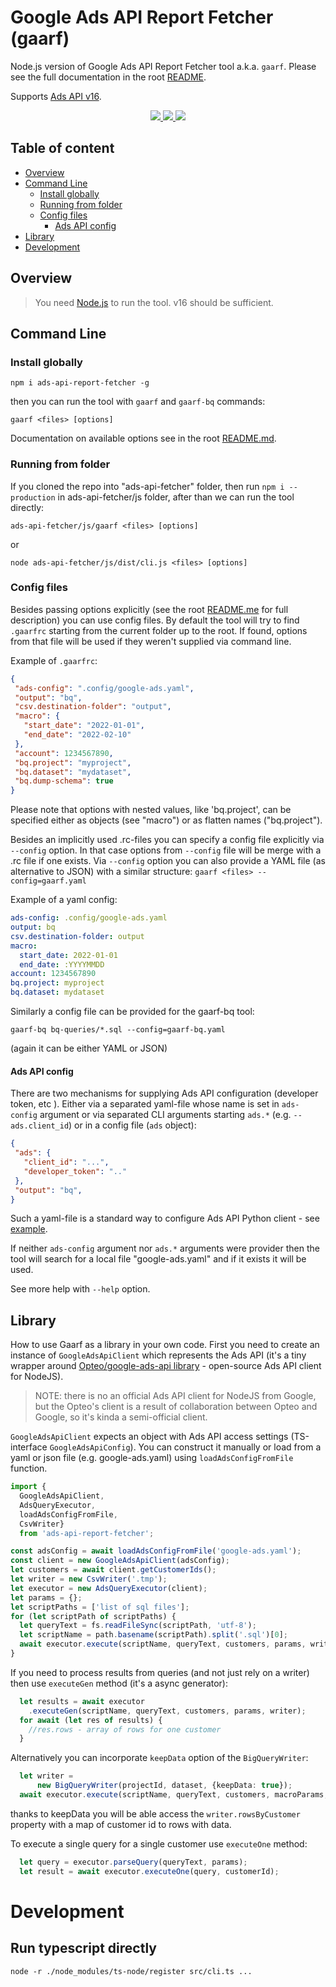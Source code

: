 # Google Ads API Report Fetcher (gaarf)
Node.js version of Google Ads API Report Fetcher tool a.k.a. `gaarf`.
Please see the full documentation in the root [README](https://github.com/google/ads-api-report-fetcher/README.md).

Supports [Ads API v16](https://developers.google.com/google-ads/api/docs/release-notes#v16).

<p align="center">
  <a href="https://developers.google.com/google-ads/api/docs/release-notes">
    <img src="https://img.shields.io/badge/google%20ads-v13.0.0-009688.svg?style=flat-square"/>
  </a>
  <a href="https://www.npmjs.com/package/google-ads-api-report-fetcher">
    <img src="https://img.shields.io/npm/v/google-ads-api-report-fetcher.svg?style=flat-square" />
  </a>
  <a>
    <img src="https://img.shields.io/npm/dm/google-ads-api-report-fetcher.svg?style=flat-square" />
  </a>
</p>

## Table of content

 - [Overview](#overview)
 - [Command Line](#command-line)
      - [Install globally](#install-globally)
      - [Running from folder](#running-from-folder)
      - [Config files](#config-files)
          - [Ads API config](#ads-api-config)
 - [Library](#library)
 - [Development](#development)


## Overview
>You need [Node.js](https://nodejs.org/) to run the tool.
v16 should be sufficient.

## Command Line
### Install globally
```shell
npm i ads-api-report-fetcher -g
```
then you can run the tool with `gaarf` and `gaarf-bq` commands:
```shell
gaarf <files> [options]
```

Documentation on available options see in the root [README.md](../README.md).

### Running from folder
If you cloned the repo into "ads-api-fetcher" folder, then
run `npm i --production` in ads-api-fetcher/js folder,
after than we can run the tool directly:
```shell
ads-api-fetcher/js/gaarf <files> [options]
```
or
```shell
node ads-api-fetcher/js/dist/cli.js <files> [options]
```


### Config files
Besides passing options explicitly (see the root [README.me](../README.md) for
full description) you can use config files.
By default the tool will try to find `.gaarfrc` starting from the current folder
up to the root. If found, options from that file will be used if they weren't
supplied via command line.

Example of `.gaarfrc`:
```json
{
 "ads-config": ".config/google-ads.yaml",
 "output": "bq",
 "csv.destination-folder": "output",
 "macro": {
   "start_date": "2022-01-01",
   "end_date": "2022-02-10"
 },
 "account": 1234567890,
 "bq.project": "myproject",
 "bq.dataset": "mydataset",
 "bq.dump-schema": true
}
```
Please note that options with nested values, like 'bq.project', can be specified
either as objects (see "macro") or as flatten names ("bq.project").

Besides an implicitly used .rc-files you can specify a config file explicitly
via `--config` option. In that case options from `--config` file will be merge
with a .rc file if one exists. Via `--config` option you can also provide a YAML
file (as alternative to JSON) with a similar structure:
`gaarf <files> --config=gaarf.yaml`

Example of a yaml config:
```yaml
ads-config: .config/google-ads.yaml
output: bq
csv.destination-folder: output
macro:
  start_date: 2022-01-01
  end_date: :YYYYMMDD
account: 1234567890
bq.project: myproject
bq.dataset: mydataset
```

Similarly a config file can be provided for the gaarf-bq tool:
```
gaarf-bq bq-queries/*.sql --config=gaarf-bq.yaml
```
(again it can be either YAML or JSON)


#### Ads API config
There are two mechanisms for supplying Ads API configuration (developer token, etc ).
Either via a separated yaml-file whose name is set in `ads-config` argument or
via separated CLI arguments starting `ads.*` (e.g. `--ads.client_id`) or
in a config file (`ads` object):
```json
{
 "ads": {
   "client_id": "...",
   "developer_token": ".."
 },
 "output": "bq",
}
```
Such a yaml-file is a standard way to configure Ads API Python client -
see [example](https://github.com/googleads/google-ads-python/blob/HEAD/google-ads.yaml).

If neither `ads-config` argument nor `ads.*` arguments were provider then the tool will
search for a local file "google-ads.yaml" and if it exists it will be used.

See more help with `--help` option.


## Library
How to use Gaarf as a library in your own code.
First you need to create an instance of `GoogleAdsApiClient` which represents the Ads API
(it's a tiny wrapper around [Opteo/google-ads-api library](https://github.com/Opteo/google-ads-api) - open-source Ads API client for NodeJS).

> NOTE: there is no an official Ads API client for NodeJS from Google, but the Opteo's client
is a result of collaboration between Opteo and Google, so it's kinda a semi-official client.

`GoogleAdsApiClient` expects an object with Ads API access settings (TS-interface `GoogleAdsApiConfig`).
You can construct it manually or load from a yaml or json file (e.g. google-ads.yaml)
using `loadAdsConfigFromFile` function.
```ts
import {
  GoogleAdsApiClient,
  AdsQueryExecutor,
  loadAdsConfigFromFile,
  CsvWriter}
  from 'ads-api-report-fetcher';

const adsConfig = await loadAdsConfigFromFile('google-ads.yaml');
const client = new GoogleAdsApiClient(adsConfig);
let customers = await client.getCustomerIds();
let writer = new CsvWriter('.tmp');
let executor = new AdsQueryExecutor(client);
let params = {};
let scriptPaths = ['list of sql files'];
for (let scriptPath of scriptPaths) {
  let queryText = fs.readFileSync(scriptPath, 'utf-8');
  let scriptName = path.basename(scriptPath).split('.sql')[0];
  await executor.execute(scriptName, queryText, customers, params, writer);
}
```

If you need to process results from queries (and not just rely on a writer) then
use `executeGen` method (it's a async generator):
```ts
  let results = await executor
    .executeGen(scriptName, queryText, customers, params, writer);
  for await (let res of results) {
    //res.rows - array of rows for one customer
  }
```

Alternatively you can incorporate `keepData` option of the `BigQueryWriter`:
```ts
  let writer =
      new BigQueryWriter(projectId, dataset, {keepData: true});
  await executor.execute(scriptName, queryText, customers, macroParams, writer);
```
thanks to keepData you will be able access the `writer.rowsByCustomer` property
with a map of customer id to rows with data.


To execute a single query for a single customer use `executeOne` method:
```ts
  let query = executor.parseQuery(queryText, params);
  let result = await executor.executeOne(query, customerId);
```

# Development
## Run typescript directly
```
node -r ./node_modules/ts-node/register src/cli.ts ...
```

